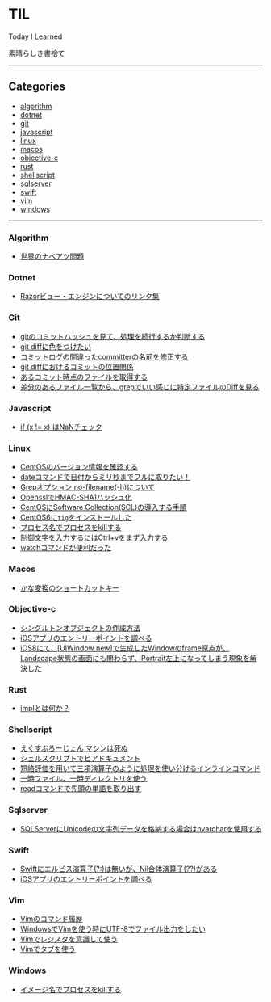 # TIL

Today I Learned

素晴らしき書捨て

- - -

## Categories

- [algorithm](#algorithm)
- [dotnet](#dotnet)
- [git](#git)
- [javascript](#javascript)
- [linux](#linux)
- [macos](#macos)
- [objective-c](#objective-c)
- [rust](#rust)
- [shellscript](#shellscript)
- [sqlserver](#sqlserver)
- [swift](#swift)
- [vim](#vim)
- [windows](#windows)

- - -

### Algorithm

- [世界のナベアツ問題](algorithm/nabeatsu_question.md)

### Dotnet

- [Razorビュー・エンジンについてのリンク集](dotnet/links-of-razor-documents.md)

### Git

- [gitのコミットハッシュを見て、処理を続行するか判断する](git/choose-logic-by-commit-hash.md)
- [git diffに色をつけたい](git/enable-diff-color.md)
- [コミットログの間違ったcommitterの名前を修正する](git/fix-wrong-name-committer.md)
- [git diffにおけるコミットの位置関係](git/git-diff-two-commit.md)
- [あるコミット時点のファイルを取得する](git/git-show-old-file.md)
- [差分のあるファイル一覧から、grepでいい感じに特定ファイルのDiffを見る](git/smart-select-to-diff-target-with-grep.md)

### Javascript

- [if (x != x) はNaNチェック](javascript/if-x-equal-x-false.md)

### Linux

- [CentOSのバージョン情報を確認する](linux/check-centos-version.md)
- [dateコマンドで日付からミリ秒までフルに取りたい！](linux/get-fulldate-time-msec-by-date-command.md)
- [Grepオプション no-filename(-h)について](linux/grep-option-no-filename.md)
- [OpensslでHMAC-SHA1ハッシュ化](linux/hmac-sha1-by-openssl.md)
- [CentOSにSoftware Collection(SCL)の導入する手順](linux/how-to-use-software-collection.md)
- [CentOS6に`tig`をインストールした](linux/install-tools-tig-to-centos6.md)
- [プロセス名でプロセスをkillする](linux/kill-process-by-name.md)
- [制御文字を入力するにはCtrl+vをまず入力する](linux/put-meta-key.md)
- [watchコマンドが便利だった](linux/watch-command.md)

### Macos

- [かな変換のショートカットキー](macos/shortcut-convert-kana.md)

### Objective-c

- [シングルトンオブジェクトの作成方法](objective-c/how-to-create-singleton.md)
- [iOSアプリのエントリーポイントを調べる](objective-c/ios-app-entrypoint.md)
- [iOS8にて、[UIWindow new]で生成したWindowのframe原点が、Landscape状態の画面にも関わらず、Portrait左上になってしまう現象を解決した](objective-c/new-uiwindow-has-portrait-anchor-in-iOS8.md)

### Rust

- [implとは何か？](rust/what-is-impl.md)

### Shellscript

- [えくすぷろーじょん マシンは死ぬ](shellscript/bash-explosion.md)
- [シェルスクリプトでヒアドキュメント](shellscript/here-document.md)
- [短絡評価を用いて三項演算子のように処理を使い分けるインラインコマンド](shellscript/inline-if-else.md)
- [一時ファイル、一時ディレクトリを使う](shellscript/make-temporary-directory.md)
- [readコマンドで先頭の単語を取り出す](shellscript/read-and-trush.md)

### Sqlserver

- [SQLServerにUnicodeの文字列データを格納する場合はnvarcharを使用する](sqlserver/why-use-nvarchar.md)

### Swift

- [Swiftにエルビス演算子(?:)は無いが、Nil合体演算子(??)がある](swift/elvis-operator-in-swift.md)
- [iOSアプリのエントリーポイントを調べる](swift/ios-app-entrypoint.md)

### Vim

- [Vimのコマンド履歴](vim/command-history.md)
- [WindowsでVimを使う時にUTF-8でファイル出力をしたい](vim/fileencoding-in-windows.md)
- [Vimでレジスタを意識して使う](vim/use-registers.md)
- [Vimでタブを使う](vim/use-tab.md)

### Windows

- [イメージ名でプロセスをkillする](windows/kill-process-by-image-name.md)

